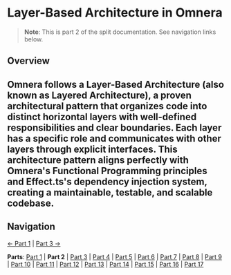 # Layer-Based Architecture in Omnera

> **Note**: This is part 2 of the split documentation. See navigation links below.


## Overview
Omnera follows a **Layer-Based Architecture** (also known as **Layered Architecture**), a proven architectural pattern that organizes code into distinct horizontal layers with well-defined responsibilities and clear boundaries. Each layer has a specific role and communicates with other layers through explicit interfaces.
This architecture pattern aligns perfectly with Omnera's Functional Programming principles and Effect.ts's dependency injection system, creating a maintainable, testable, and scalable codebase.
---


## Navigation

[← Part 1](./01-start.md) | [Part 3 →](./03-what-is-layer-based-architecture.md)


**Parts**: [Part 1](./01-start.md) | **Part 2** | [Part 3](./03-what-is-layer-based-architecture.md) | [Part 4](./04-why-layer-based-architecture-for-omnera.md) | [Part 5](./05-omneras-four-layers.md) | [Part 6](./06-layer-1-presentation-layer-uiapi.md) | [Part 7](./07-layer-2-application-layer-use-casesorchestration.md) | [Part 8](./08-layer-3-domain-layer-business-logic.md) | [Part 9](./09-layer-4-infrastructure-layer-external-services.md) | [Part 10](./10-layer-communication-patterns.md) | [Part 11](./11-integration-with-functional-programming.md) | [Part 12](./12-testing-layer-based-architecture.md) | [Part 13](./13-file-structure.md) | [Part 14](./14-best-practices.md) | [Part 15](./15-common-pitfalls.md) | [Part 16](./16-resources-and-references.md) | [Part 17](./17-summary.md)